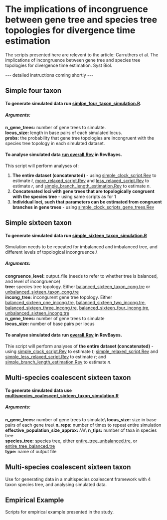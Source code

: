 # The implications of incongruence between gene tree and species tree topologies for divergence time estimation
The scripts presented here are relevent to the article: Carruthers et al. The implications of incongruence between gene tree and species tree topologies for divergence time estimation. Syst Biol.  

--- detailed instructions coming shortly ---

## Simple four taxon
#### To generate simulated data run [simlpe_four_taxon_simulation.R](https://github.com/pebgroup/tree_incongruence_divergence_times/blob/master/simple_four_taxon/simple_four_taxon_simulation.R).
##### _Arguments:_
**n_gene_trees:** number of gene trees to simulate.\
**locus_size:** length in base pairs of each simulated locus.\
**probs:** the probability that gene tree topologies are incongruent with the species tree topology in each simulated dataset.

#### To analyse simulated data [run overall.Rev](https://github.com/pebgroup/tree_incongruence_divergence_times/blob/master/simple_four_taxon/analyse/overall.Rev) in RevBayes. 
This script will perform analyses of:
1) **The entire dataset (concatenated)** - using [simple_clock_script.Rev](https://github.com/pebgroup/tree_incongruence_divergence_times/blob/master/simple_four_taxon/analyse/simple_clock_script.Rev) to estimate _t_, [more_relaxed_script.Rev](https://github.com/pebgroup/tree_incongruence_divergence_times/blob/master/simple_four_taxon/analyse/more_relaxed_script_fixed.Rev) and [less_relaxed_script.Rev](https://github.com/pebgroup/tree_incongruence_divergence_times/blob/master/simple_four_taxon/analyse/less_relaxed_script_fixed.Rev) to estimate _r_, and [simple_branch_length_estimation.Rev](https://github.com/pebgroup/tree_incongruence_divergence_times/blob/master/simple_four_taxon/analyse/simple_branch_length_estimation.Rev) to estimate _n_.
2) **Concatenated loci with gene trees that are topologically congruent with the species tree** - using same scripts as for 1
3) **Individual loci, such that parameters can be estimated from congruent branches in gene trees** - using [simple_clock_scripts_gene_trees.Rev](https://github.com/pebgroup/tree_incongruence_divergence_times/blob/master/simple_four_taxon/analyse/simple_clock_script_gene_trees.Rev)

## Simple sixteen taxon
#### To generate simulated data run [simple_sixteen_taxon_simulation.R](https://github.com/pebgroup/tree_incongruence_divergence_times/blob/master/simple_sixteen_taxon/simple_sixteen_taxon_simulation.R)
Simulation needs to be repeated for imbalanced and imbalanced tree, and different levels of topological incongruence.\
##### _Arguments:_
**congruence_level:** output_file (needs to refer to whether tree is balanced, and level of incongruence)\
**tree:** species tree topology. Either [balanced_sixteen_taxon_cong.tre](https://github.com/pebgroup/tree_incongruence_divergence_times/blob/master/simple_sixteen_taxon/balanced_sixteen_cong.tre) or [unbalanced_sixteen_taxon_cong.tre](https://github.com/pebgroup/tree_incongruence_divergence_times/blob/master/simple_sixteen_taxon/unbalanced_sixteen_cong.tre)\
**incong_tree:** incongurent gene tree topology. Either [balanced_sixteen_one_incong.tre](https://github.com/pebgroup/tree_incongruence_divergence_times/blob/master/simple_sixteen_taxon/balanced_sixteen_one_incong.tre), [balanced_sixteen_two_incong.tre](https://github.com/pebgroup/tree_incongruence_divergence_times/blob/master/simple_sixteen_taxon/balanced_sixteen_two_incong.tre), [balanced_sixteen_three_incong.tre](https://github.com/pebgroup/tree_incongruence_divergence_times/blob/master/simple_sixteen_taxon/balanced_sixteen_three_incong.tre), [balanced_sixteen_four_incong.tre](https://github.com/pebgroup/tree_incongruence_divergence_times/blob/master/simple_sixteen_taxon/balanced_sixteen_four_incong.tre), [unbalanced_sixteen_incong.tre](https://github.com/pebgroup/tree_incongruence_divergence_times/blob/master/simple_sixteen_taxon/unbalanced_sixteen_incong.tre)\
**n_gene_trees:** number of gene trees to simulate\
**locus_size:** number of base pairs per locus

#### To analyse simulated data run [overall.Rev](https://github.com/pebgroup/tree_incongruence_divergence_times/blob/master/simple_sixteen_taxon/analyse/overall.Rev) in RevBayes.
Thie script will perform analyses of **the entire dataset (concatenated)** - using [simple_clock_script.Rev](https://github.com/pebgroup/tree_incongruence_divergence_times/blob/master/simple_sixteen_taxon/analyse/simple_clock_script.Rev) to estimate _t_; [simple_relaxed_script.Rev](https://github.com/pebgroup/tree_incongruence_divergence_times/blob/master/simple_sixteen_taxon/analyse/simple_relaxed_script.Rev) and [simple_less_relaxed_script.Rev](https://github.com/pebgroup/tree_incongruence_divergence_times/blob/master/simple_sixteen_taxon/analyse/simple_less_relaxed_script.Rev) to estimate _r_; and [simple_branch_length_estimation.Rev](https://github.com/pebgroup/tree_incongruence_divergence_times/blob/master/simple_sixteen_taxon/analyse/simple_branch_length_estimation.Rev) to estimate _n_.

## Multi-species coalescent sixteen taxon
#### To generate simulated data use [multispecies_coalescent_sixteen_taxon_simulation.R](https://github.com/pebgroup/tree_incongruence_divergence_times/blob/master/multi_species_coalescent_sixteen_taxon/multispecies_coalescent_sixteen_taxon_simulation.R)
##### _Arguments:_
**n_gene_trees:** number of gene trees to simulate\ 
**locus_size:** size in base pairs of each gene tree\ 
**n_reps:** number of times to repeat entire simulation\
**effective_population_size_approx:** _Ne_\ 
**n_tips:** number of taxa in species tree\
**species_tree:** species tree, either [entire_tree_unbalanced.tre](https://github.com/pebgroup/tree_incongruence_divergence_times/blob/master/multi_species_coalescent_sixteen_taxon/entire_tree_unbalanced.tre), or [entire_tree_balanced.tre](https://github.com/pebgroup/tree_incongruence_divergence_times/blob/master/multi_species_coalescent_sixteen_taxon/entire_tree_balanced.tre)\
**type:** name of output file



## Multi-species coalescent sixteen taxon
Use for generating data in a multispecies coalescent framework with 4 taxon species tree, and analysing simulated data.

## Empirical Example
Scripts for empirical example presented in the study.






